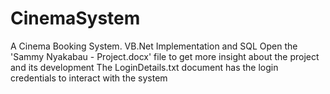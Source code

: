 # CinemaSystem
A Cinema Booking System. VB.Net Implementation and SQL
Open the 'Sammy Nyakabau - Project.docx' file to get more insight about the project and its development
The LoginDetails.txt document has the login credentials to interact with the system
